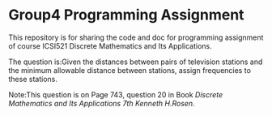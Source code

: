  # Group4 Programming Assignment
This repository is for sharing the code and doc for programming assignment of course ICSI521 Discrete Mathematics and Its Applications.

The question is:Given the distances between pairs of television stations and the minimum allowable distance between stations, assign frequencies to these stations.

Note:This question is on Page 743, question 20 in Book _Discrete Mathematics and Its Applications 7th Kenneth H.Rosen_.
